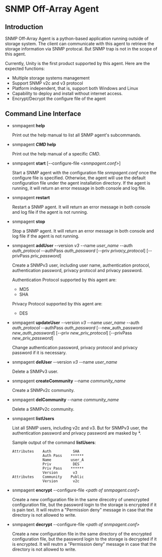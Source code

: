 # SNMP Off-Array Agent

## Introduction
SNMP Off-Array Agent is a python-based application running outside of storage system.
The client can communicate with this agent to retrieve the storage information via SNMP protocal.
But SNMP trap is not in the scope of this agent.

Currently, Unity is the first product supported by this agent. Here are the expected functions:
* Multiple storage systems management
* Support SNMP v2c and v3 protocol  
* Platform independent, that is, support both Windows and Linux
* Capability to deploy and install without internet access.
* Encrypt/Decrypt the configure file of the agent

## Command Line Interface
* snmpagent __help__

  Print out the help manual to list all SNMP agent's subcommands.
  
* snmpagent __*CMD* help__

  Print out the help manual of a specific *CMD*.

* snmpagent __start__ [--configure-file *\<snmpagent.conf\>*]

  Start a SNMP agent with the configuration file *snmpagent.conf* once the configure file is specified. 
Otherwise, the agent will use the default configuration file under the agent installation directory. If the agent is running, it will return an error message in both console and log file.

* snmpagent __restart__

  Restart a SNMP agent. It will return an error message in both console and log file if the agent is not running.
  
* snmpagent __stop__

  Stop a SNMP agent. It will return an error message in both console and log file if the agent is not running.

* snmpagent __addUser__ --version *v3* --name *user_name* --auth *auth_protocol* --authPass *auth_password* [--priv *privacy_protocol*] [--privPass *priv_password*]

  Create a SNMPv3 user, including user name, authentication protocol, authentication password, privacy protocol and privacy password.
   
   Authentication Protocol supported by this agent are:
   * MD5
   * SHA
   
   Privacy Protocol supported by this agent are:
   * DES

* snmpagent __updateUser__ --version *v3* --name *user_name* --auth *auth_protocol* --authPass *auth_password* [--new_auth_password *new_auth_password*] [--priv *new_priv_protocol*] [--privPass *new_priv_password*]

  Change authentication password, privacy protocol and privacy password if it is necessary.

* snmpagent __delUser__  --version *v3* --name *user_name*

  Delete a SNMPv3 user.

* snmpagent __createCommunity__ --name *community_name*

  Create a SNMPv2c community.
  
* snmpagent __delCommunity__  --name *community_name*

  Delete a SNMPv2c community.

* snmpagent __listUsers__

  List all SNMP users, including v2c and v3. But for SNMPv3 user, the authentication password and privacy password are masked by *.

  Sample output of the command __listUsers__:
  ```
  Attributes    Auth          SHA
                Auth Pass    ******
                Name         user_A
                Priv          DES
                Priv Pass    ******
                Version       v3
  Attributes    Community    Public
                Version       v2c
  ```
    
* snmpagent __encrypt__  --configure-file *\<path of snmpagent.conf\>*

  Create a new configuration file in the same direcotry of unencrypted configuration file, but the password login to the storage is encrypted if it is pain text. It will reutrn a "Permission deny" message in case that the directory is not allowed to write.
  
* snmpagent __decrypt__  --configure-file *\<path of snmpagent.conf\>*

  Create a new configuration file in the same directory of the encrypted configuration file, but the password login to the storage is decrypted if it is encrypted. It will reutrn a "Permission deny" message in case that the directory is not allowed to write.
